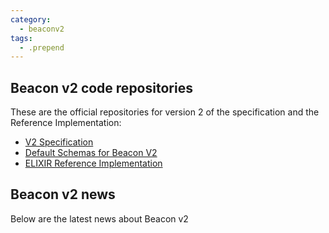 ```yaml
---
category:
  - beaconv2
tags:
  - .prepend
---
```


## Beacon v2 code repositories

These are the official repositories for version 2 of the specification and the Reference Implementation:

* [V2 Specification](https://github.com/ga4gh-beacon/specification-v2)
* [Default Schemas for Beacon V2](https://github.com/ga4gh-beacon/specification-v2-default-schemas)
* [ELIXIR Reference Implementation](https://github.com/EGA-archive/beacon-2.x)

## Beacon v2 news

Below are the latest news about Beacon v2
